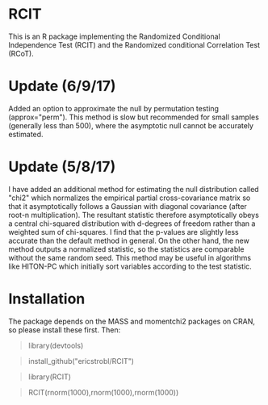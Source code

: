 # RCIT
This is an R package implementing the Randomized Conditional Independence Test (RCIT) and the Randomized conditional Correlation Test (RCoT).

# Update (6/9/17)

Added an option to approximate the null by permutation testing (approx="perm"). This method is slow but recommended for small samples (generally less than 500), where the asymptotic null cannot be accurately estimated.

# Update (5/8/17)

I have added an additional method for estimating the null distribution called "chi2" which normalizes the empirical partial cross-covariance matrix so that it asymptotically follows a Gaussian with diagonal covariance (after root-n multiplication). The resultant statistic therefore asymptotically obeys a central chi-squared distribution with d-degrees of freedom rather than a weighted sum of chi-squares. I find that the p-values are slightly less accurate than the default method in general. On the other hand, the new method outputs a normalized statistic, so the statistics are comparable without the same random seed. This method may be useful in algorithms like HITON-PC which initially sort variables according to the test statistic.

# Installation

The package depends on the MASS and momentchi2 packages on CRAN, so please install these first. Then:

> library(devtools)

> install_github("ericstrobl/RCIT")

> library(RCIT)

> RCIT(rnorm(1000),rnorm(1000),rnorm(1000))

